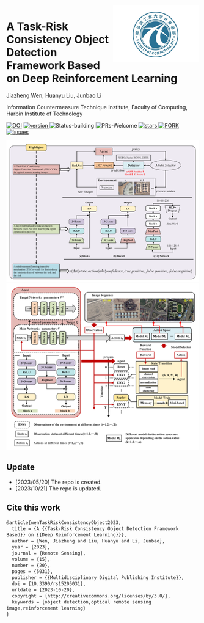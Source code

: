 <img src="https://raw.githubusercontent.com/JoshuaWenHIT/PicBed/master/UniversityPattern.png" height="150px" align="right">

# A Task-Risk Consistency Object Detection Framework Based on Deep Reinforcement Learning

[Jiazheng Wen](https://orcid.org/0000-0001-7387-4970), [Huanyu Liu](http://homepage.hit.edu.cn/liuhuanyu), [Junbao Li](http://homepage.hit.edu.cn/lijunbao)

Information Countermeasure Technique Institute, Faculty of Computing, Harbin Institute of Technology

[![DOI](https://img.shields.io/badge/DOI-aa)](https://www.mdpi.com/2072-4292/15/20/5031)
  <a href="https://img.shields.io/badge/version-v0.1.0-blue">
    <img alt="version" src="https://img.shields.io/badge/version-v1.0.0-blue?color=FF8000?color=009922" />
  </a>
<a >
     <img alt="Status-building" src="https://img.shields.io/badge/Status-building-blue" />
  </a>
<a >
     <img alt="PRs-Welcome" src="https://img.shields.io/badge/PRs-Welcome-red" />
  </a>
  <a href="https://github.com/JoshuaWenHIT/CV-RL/stargazers">
     <img alt="stars" src="https://img.shields.io/github/stars/JoshuaWenHIT/CV-RL" />
  </a>
  <a href="https://github.com/JoshuaWenHIT/CV-RL/network/members">
     <img alt="FORK" src="https://img.shields.io/github/forks/JoshuaWenHIT/CV-RL?color=FF8000" />
  </a>
  <a href="https://github.com/JoshuaWenHIT/CV-RL/issues">
    <img alt="Issues" src="https://img.shields.io/github/issues/JoshuaWenHIT/CV-RL?color=0088ff"/>
  </a>
  <br />

![HeighLights](https://raw.githubusercontent.com/JoshuaWenHIT/PicBed/master/GA.png)
![FrameWork](https://raw.githubusercontent.com/JoshuaWenHIT/PicBed/master/3-scheme.png)

## Update

- [2023/05/20] The repo is created.
- [2023/10/21] The repo is updated.

## Cite this work

```
@article{wenTaskRiskConsistencyObject2023,
  title = {A {{Task-Risk Consistency Object Detection Framework Based}} on {{Deep Reinforcement Learning}}},
  author = {Wen, Jiazheng and Liu, Huanyu and Li, Junbao},
  year = {2023},
  journal = {Remote Sensing},
  volume = {15},
  number = {20},
  pages = {5031},
  publisher = {{Multidisciplinary Digital Publishing Institute}},
  doi = {10.3390/rs15205031},
  urldate = {2023-10-20},
  copyright = {http://creativecommons.org/licenses/by/3.0/},
  keywords = {object detection,optical remote sensing image,reinforcement learning}
}
```

